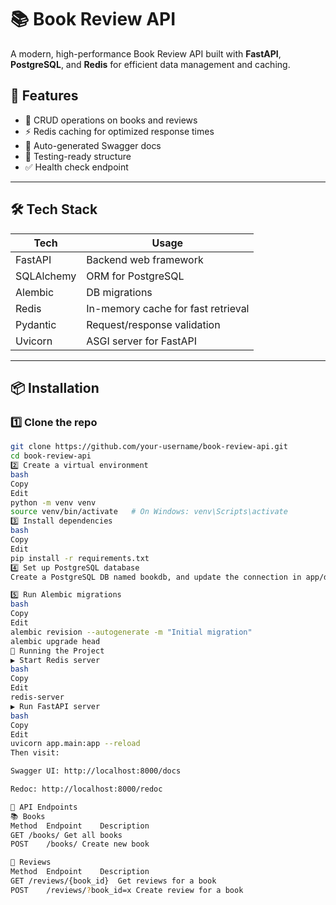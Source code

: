 # 📚 Book Review API

A modern, high-performance Book Review API built with **FastAPI**, **PostgreSQL**, and **Redis** for efficient data management and caching.

## 🚀 Features

- 📖 CRUD operations on books and reviews
- ⚡ Redis caching for optimized response times
- 📑 Auto-generated Swagger docs
- 🧪 Testing-ready structure
- ✅ Health check endpoint

---

## 🛠️ Tech Stack

| Tech       | Usage                                |
|------------|---------------------------------------|
| FastAPI    | Backend web framework                 |
| SQLAlchemy | ORM for PostgreSQL                    |
| Alembic    | DB migrations                         |
| Redis      | In-memory cache for fast retrieval    |
| Pydantic   | Request/response validation           |
| Uvicorn    | ASGI server for FastAPI               |

---

## 📦 Installation

### 1️⃣ Clone the repo

```bash
git clone https://github.com/your-username/book-review-api.git
cd book-review-api
2️⃣ Create a virtual environment
bash
Copy
Edit
python -m venv venv
source venv/bin/activate   # On Windows: venv\Scripts\activate
3️⃣ Install dependencies
bash
Copy
Edit
pip install -r requirements.txt
4️⃣ Set up PostgreSQL database
Create a PostgreSQL DB named bookdb, and update the connection in app/database.py if needed.

5️⃣ Run Alembic migrations
bash
Copy
Edit
alembic revision --autogenerate -m "Initial migration"
alembic upgrade head
🚦 Running the Project
▶️ Start Redis server
bash
Copy
Edit
redis-server
▶️ Run FastAPI server
bash
Copy
Edit
uvicorn app.main:app --reload
Then visit:

Swagger UI: http://localhost:8000/docs

Redoc: http://localhost:8000/redoc

🔁 API Endpoints
📚 Books
Method	Endpoint	Description
GET	/books/	Get all books
POST	/books/	Create new book

📝 Reviews
Method	Endpoint	Description
GET	/reviews/{book_id}	Get reviews for a book
POST	/reviews/?book_id=x	Create review for a book